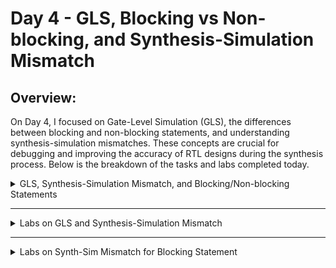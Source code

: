 # Day 4 - GLS, Blocking vs Non-blocking, and Synthesis-Simulation Mismatch

## Overview:
On Day 4, I focused on Gate-Level Simulation (GLS), the differences between blocking and non-blocking statements, and understanding synthesis-simulation mismatches. These concepts are crucial for debugging and improving the accuracy of RTL designs during the synthesis process. Below is the breakdown of the tasks and labs completed today.

<details>
  <summary>GLS, Synthesis-Simulation Mismatch, and Blocking/Non-blocking Statements</summary>

  ### GLS Concepts and Flow Using Iverilog
  - Studied the purpose and process of Gate-Level Simulation using the Iverilog simulator.
  - Understood the flow of GLS and how it helps in verifying the design after synthesis.
    #### What is GLS?
    
    Running the test bench with netlist as Design under test.

    #### Why GLS?

    - verifying the logical correctness of design after synthesis
    - Ensuring the timing of the design
    - GLS needs to be run with delay annotation
   
    #### GLS using iverilog
    <img width="926" alt="Screenshot 2024-10-24 at 3 30 20 PM" src="https://github.com/user-attachments/assets/5cf4687d-89c8-4202-abca-c7952388d4df">
    
    > **Note:** If the gate level models are delay annoted, then we can use for timing validation.
    
    **For Example**
    <img width="362" alt="Screenshot 2024-10-24 at 3 35 09 PM" src="https://github.com/user-attachments/assets/68d464e3-1706-4f40-b9c2-fad52879157f">
    **Equivalant verilog**
    ```verilog
    assign y = (a&b)|c;
    ```

    **Netlist**
    ```verilog
    and u_and(.a(a), .b(b), .y(i0);
    or u_or(.a(i0), .b(c), .y(y);
    ```

    Gate level models are two types:
      - Timing aware: uses both timing and functional
      - Functional

  ### Synthesis-Simulation Mismatch
  - Investigated the causes of synthesis-simulation mismatches.
  - Explored strategies to identify and fix common mismatches that occur during synthesis.
    
    #### Reasons for Synthesis-Simulation Mismatch
      - Missing Sensitivity list
      - Blocking and Non-Blocking Assignments
      - Non standard Verilog coding
   
    #### Missing Sensitivity list
      - Simulator works based on sensitivit match [i.e Output change is based on change in Input]
        
    **For Example**
    ```verilog
    module mux (
      input io, input i1,
      input sel,
      output reg y
      );
      always @(sel)
      begin
        if(sel)
          y = i1;
        else
          y = 10;
      end
    endmodule
    ```
    Here, the changes in (`sel`) is assigned to (`y`) but the changes in (`i0`) and (`i1`) is not reflected in (`y`)

    **Correct method**
    ```verilog
    module mux (
      input io, input i1,
      input sel,
      output reg y
      );
      always @(*)
      begin
        if(sel)
          y = i1;
        else
          y = 10;
      end
    endmodule
    ```
    Here, (`*`) indicates that the changes in any  signal it is reflected in (`y`).

  ### Blocking and Non-blocking Statements in Verilog
  - Analyzed the difference between blocking (`=`) and non-blocking (`<=`) statements in Verilog.
  - Learned how improper use of these statements can lead to simulation vs synthesis issues.
    * Occurs inside the always block
        - (`=`) Blocking:
            - Executes the statements in the order it is written
            - First statement is Evaluated before the 2nd statement
        - (`<=) Non-Blocking:
            - Executes all the RHS where always block is Executed and assigns to LHS
            - Parallel Evaluation

    **Example 1**
    ```verilog
    module code (input clk,
    input reset,
    input d,
    output reg q);
    reg q0;
    always @(posedge clk, posedge reset)
    begin
    if (reset)
    begin
        q0 = 1'b0;
        q = 1'b0;
    end
    else
    begin
        q = q0;
        q0 = d;
    end
    endmodule
    ```

    **Example 2**
    ```verilog
    module code (input clk,
    input reset,
    input d,
    output reg q);
    reg q0;
    always @(posedge clk, posedge reset)
    begin
    if (reset)
    begin
        q0 = 1'b0;
        q = 1'b0;
    end
    else
    begin
        q = q0;
        q0 = d;
    end
    endmodule
    ```

    **Expected Output**
<img width="422" alt="Screenshot 2024-10-24 at 4 04 53 PM" src="https://github.com/user-attachments/assets/10fdc124-4be5-4679-b160-e02cb3a3a557">

    **Original Output**
    <img width="286" alt="Screenshot 2024-10-24 at 4 06 24 PM" src="https://github.com/user-attachments/assets/006d7e8d-ed58-480f-bd79-40cdc029bfff">

    > **Note:** Use Non-blocking assignments while writing sequential circuits.


  ### Caveats with Blocking Statements
  - Explored issues caused by incorrect use of blocking statements in sequential logic.
  - Understood scenarios where blocking statements can cause unwanted behavior in simulation and synthesis.

    **Synthesis simulation mismatch**

    **Example 1**
    ```verilog
    module code (input a, b,c
    output reg y);
    reg q0;
    always @(*)
    begin
        y = q0 & c;
        q0 = a|b;
    end
    endmodule
    ```
    Here, due to (`y = q0 & c`) before (`q0 = a|b`) introduces and delay/flop

    **Correct method**
    ```verilog
    module code (input a, b,c
    output reg y);
    reg q0;
    always @(*)
    begin
        q0 = a|b;
        y = q0 & c;
    end
    endmodule
    ```
    
</details>

-----------------------------------------------------------------------------------------------------------------------------------

<details>
  <summary>Labs on GLS and Synthesis-Simulation Mismatch</summary>

  ### Lab GLS Synth Sim Mismatch
  - Performed Gate-Level Simulation to identify synthesis-simulation mismatches.
  - Debugged and resolved mismatches using simulation output.
    **Example 1: ternary_operator_mux.v**
    ```verilog
    module ternary_operator_mux (input i0 , input i1 , input sel , output y);
	      assign y = sel?i1:i0;
	  endmodule
    ```
    **Explaination**
    <condition>(`?`)<true>(`:`)<false>

    **RTL Simulation**
    <img width="1287" alt="Screenshot 2024-10-24 at 5 12 14 PM" src="https://github.com/user-attachments/assets/d03011c5-02ba-4ca0-ba47-1d59efb43a97">

    **Synthesis**
    <img width="297" alt="Screenshot 2024-10-24 at 5 13 58 PM" src="https://github.com/user-attachments/assets/978035db-e148-4d13-9591-a7bd623be3af">

    **Output**
    <img width="781" alt="Screenshot 2024-10-24 at 5 24 11 PM" src="https://github.com/user-attachments/assets/fe42792e-ba6f-4599-b2fe-5ba94c59e830">

    **GLS Output**
    




</details>

------------------------------------------------------------------------------------------------------------------------------------

<details>
  <summary>Labs on Synth-Sim Mismatch for Blocking Statement</summary>

  ### Lab Synth Sim Mismatch Blocking Statement 
  - Focused on identifying issues caused by blocking statements in synthesized designs.
  - Ran simulations to observe incorrect behavior due to blocking statements.

</details>

